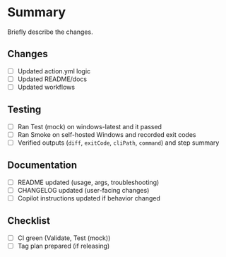# Summary

Briefly describe the changes.

## Changes

- [ ] Updated action.yml logic
- [ ] Updated README/docs
- [ ] Updated workflows

## Testing

- [ ] Ran Test (mock) on windows-latest and it passed
- [ ] Ran Smoke on self-hosted Windows and recorded exit codes
- [ ] Verified outputs (`diff`, `exitCode`, `cliPath`, `command`) and step summary

## Documentation

- [ ] README updated (usage, args, troubleshooting)
- [ ] CHANGELOG updated (user-facing changes)
- [ ] Copilot instructions updated if behavior changed

## Checklist

- [ ] CI green (Validate, Test (mock))
- [ ] Tag plan prepared (if releasing)
